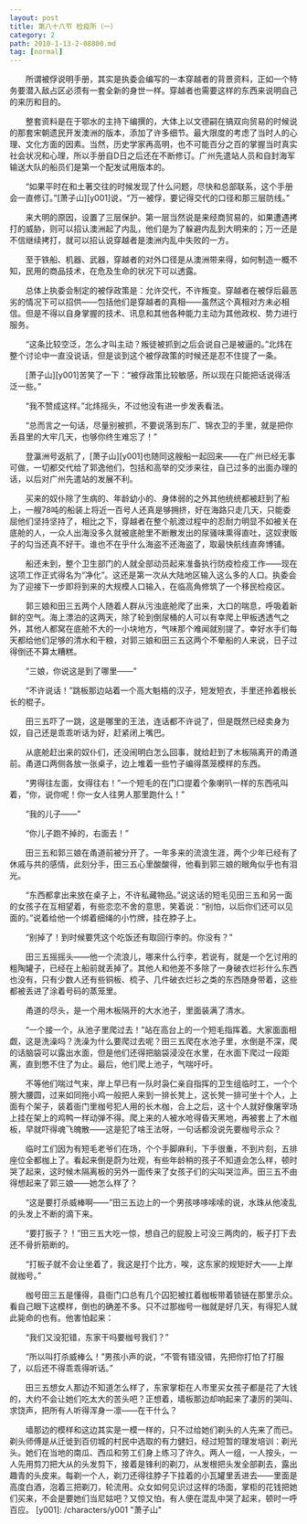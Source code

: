 ```yaml
---
layout: post
title: 第八十八节 检疫所（一）
category: 2
path: 2010-1-13-2-08800.md
tag: [normal]
---
```


　　所谓被俘说明手册，其实是执委会编写的一本穿越者的背景资料，正如一个特务要潜入敌占区必须有一套全新的身世一样。穿越者也需要这样的东西来说明自己的来历和目的。

　　整套资料是在于鄂水的主持下编撰的，大体上以文德嗣在搞双向贸易的时候说的那套宋朝遗民开发澳洲的版本，添加了许多细节。最大限度的考虑了当时人的心理、文化方面的因素。当然，历史学家再高明，也不可能百分之百的掌握当时真实社会状况和心理，所以手册自D日之后还在不断修订。广州先遣站人员和自封海军输送大队的船员们是第一个配发试用版本的。

　　“如果平时在和土著交往的时候发现了什么问题，尽快和总部联系，这个手册会一直修订。”[萧子山][y001]说，“万一被俘，要记得交代的口径和那三层防线。”

　　来大明的原因，设置了三层保护。第一层当然说是来经商贸易的，如果遭遇拷打的威胁，则可以招认澳洲起了内乱，他们是为了躲避内乱到大明来的；万一还是不信继续拷打，就可以招认说穿越者是澳洲内乱中失败的一方。

　　至于铁船、机器、武器，穿越者的对外口径是从澳洲带来得，如何制造一概不知，民用的商品技术，在危及生命的状况下可以透露。

　　总体上执委会制定的被俘政策是：允许交代，不许叛变。穿越者在被俘后最恶劣的情况下可以招供——包括他们是穿越者的真相——虽然这个真相对方未必相信。但是不得以自身掌握的技术、讯息和其他各种能力主动为其他政权、势力进行服务。

　　“这条比较空泛，怎么才叫主动？叛徒被抓到之后会说自己是被逼的。”北炜在整个讨论中一直没说话，但是谈到这个被俘政策的时候还是忍不住提了一条。

　　[萧子山][y001]苦笑了一下：“被俘政策比较敏感，所以现在只能把话说得活泛一些。”

　　“我不赞成这样。”北炜摇头，不过他没有进一步发表看法。

　　“总而言之一句话，尽量别被抓，不要说落到东厂、锦衣卫的手里，就是把你丢县里的大牢几天，也够你终生难忘了！”

　　登瀛洲号返航了，[萧子山][y001]也随同这艘船一起回来——在广州已经无事可做，一切都交代给了郭逸他们，包括和高举的交涉来往，自己过多的出面办理的话，以后对广州先遣站的发展不利。

　　买来的奴仆除了生病的、年龄幼小的、身体弱的之外其他统统都被赶到了船上，一艘78吨的船装上将近一百号人还真是够拥挤，好在海路只走几天，只能委屈他们坚持坚持了，相比之下，穿越者在整个航渡过程中的忍耐力明显不如被关在底舱的人，一众人出海没多久就被底舱里不断散发出的尿骚味熏得直吐，这奴隶贩子的勾当还真不好干。谁也不在乎什么海盗不还海盗了，取最快航线直奔博铺。

　　船还未到，整个卫生部门的人就全部动员起来准备执行防疫检疫工作——现在这项工作正式得名为“净化”。这还是第一次从大陆地区输入这么多的人口。执委会为了迎接下一步即将到来的大规模人口输入，在临高角修筑了一个移民检疫区。

　　郭三娘和田三五两个人随着人群从污浊底舱爬了出来，大口的喘息，呼吸着新鲜的空气。海上漂泊的这两天，除了轮到倒尿桶的人可以有幸爬上甲板透透气之外，其他人都窝在底舱不大的一小块地方，气味那个难闻就别提了。幸好水手们每天都给他们足够的清水和干粮，对郭三娘和田三五这两个不晕船的人来说，日子过得倒还不算太糟糕。

　　“三娘，你说这是到了哪里——”

　　“不许说话！”跳板那边站着一个高大魁梧的汉子，短发短衣，手里还拎着根长长的棍子。

　　田三五吓了一跳，这是哪里的王法，连话都不许说了，但是既然已经卖身为奴，自己还是乖乖听话为好，赶紧闭上嘴巴。

　　从底舱赶出来的奴仆们，还没闹明白怎么回事，就给赶到了木板隔离开的甬道前。甬道口两侧各放一张桌子，边上堆着一些竹子编得蒸笼模样的东西。

　　“男得往左面，女得往右！”一个短毛的在门口提着个象喇叭一样的东西吼叫着，“你，说你呢！你一女人往男人那里跑什么！”

　　“我的儿子——”

　　“你儿子跑不掉的，右面去！”

　　田三五和郭三娘在甬道前被分开了。一年多来的流浪生涯，两个少年已经有了休戚与共的感情，此刻分手，田三五心里酸酸得，他看到郭三娘的眼角似乎也有泪光。

　　“东西都拿出来放在桌子上，不许私藏物品。”说这话的短毛见田三五和另一面的女孩子在互相望着，有些恋恋不舍的意思，笑着说：“别怕，以后你们还可以见面的。”说着给他一个绑着细绳的小竹牌，挂在脖子上。

　　“别掉了！到时候要凭这个吃饭还有取回行李的。你没有？”

　　田三五摇摇头——他一个流浪儿，哪来什么行李，若说有，就是一个乞讨用的粗陶罐子，已经在上船前就丢掉了。其他人和他差不多除了一身破衣烂衫什么东西也没有，只有少数人还有些铜板、梳子、几件破衣烂衫之类的东西随身带着，这些都被丢进了涂着号码的蒸笼里。

　　甬道的尽头，是一个用木板隔开的大水池子，里面装满了清水。

　　“一个接一个，从池子里爬过去！”站在高台上的一个短毛指挥着。大家面面相觑，这是洗澡吗？洗澡为什么要爬过去呢？田三五爬在水池子里，水倒是不深，爬的话脑袋可以露出水面，但是他们还得把脑袋浸没在水里，在水面下爬过一段距离，直到憋不住了为止。最后，他们爬上池子，气喘吁吁。

　　不等他们喘过气来，岸上早已有一队时袅仁亲自指挥的卫生组临时工，一个个膀大腰圆，过来如同拖小鸡一般把人来到一排长凳上，这长凳一排可坐十个人，上面有个架子，装着衙门里枷号犯人用的长木枷，合上之后，这十个人就好像屠宰场上挂在架上的鸡鸭一样动弹不得。爬上来的人被水呛得昏天黑地，再被套上了木枷板，早就吓得魂飞魄散——这是犯了啥王法呀，一句话都没说先要枷号示众？

　　临时工们因为有短毛老爷们在场，个个手脚麻利，下手很重，不到片刻，五排座位全都枷上了。看起来倒是蔚为壮观，有些年龄稍的孩子不知道会怎么样，顿时哭了起来，这时候木隔离板的另外一面传来了女孩子们的尖叫哭泣声。田三五不由得想起来了郭三娘——她怎么样了？

　　“这是要打杀威棒啊——”田三五边上的一个男孩哆哆嗦嗦的说，水珠从他凌乱的头发上不断的滴下来。

　　“要打扳子？！”田三五大吃一惊，想自己的屁股上可没三两肉的，板子打下去还不骨折筋断的。

　　“打板子就不会让坐着了，我这是打个比方，唉，这东家的规矩好大——上岸就枷号。”

　　枷号田三五是懂得，县衙门口总有几个囚犯被扛着枷板带着锁链在那里示众。看自己眼下这模样，倒也的确差不多。只不过那枷号一枷就是好几天，有得犯人就此毙命的也有。他害怕起来：

　　“我们又没犯错，东家干吗要枷号我们？”

　　“所以叫打杀威棒么！”男孩小声的说，“不管有错没错，先把你打怕了打服了，以后还不得乖乖得听话。”

　　田三五想女人那边不知道怎么样了，东家掌柜在人市里买女孩子都是花了大钱的，大约不会让她们吃太大的苦头吧？正想着，墙板那边却响起来了凄厉的哭叫、求饶声，把所有人听得浑身一凛——在干什么？

　　墙那边的模样和这边其实是一模一样的，只不过给她们剃头的人先来了而已。剃头师傅是从迁徙到百仞城的村民中选取的有力健妇，经过短暂的理发培训：剃光头。她们在当地的南瓜、西瓜和劳工们身上练习了许久。两人一组，一人按头，一人先用剪刀把大从的头发剪下，接着是锋利的剃刀，从发根把头发全部剃去，露出趣青的头皮来。每剃一个人，剃刀还得往脖子下挂着的小瓦罐里丢进去——里面是高度白酒，泡着三把剃刀，轮流用。众女如何见识过这样的场面，掌柜的花钱把她们买来，不会是要她们当尼姑吧？又惊又怕，有人便在混乱中哭了起来，顿时一呼百应。
[y001]: /characters/y001 "萧子山"
